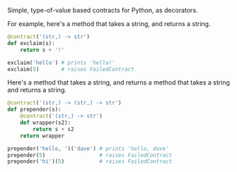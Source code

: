 Simple, type-of-value based contracts for Python, as decorators.

For example, here's a method that takes a string, and returns a
string.

```python
@contract('(str,) -> str')
def exclaim(s):
    return s + '!'

exclaim('hello') # prints 'hello!'
exclaim(5)       # raises FailedContract
```

Here's a method that takes a string, and returns a method that takes a
string and returns a string.

```python
@contract('(str,) -> (str,) -> str')
def prepender(s):
    @contract('(str,) -> str')
    def wrapper(s2):
        return s + s2
    return wrapper

prepender('hello, ')('dave') # prints 'hello, dave'
prepender(5)                 # raises FailedContract
prepender('hi')(5)           # raises FailedContract
```